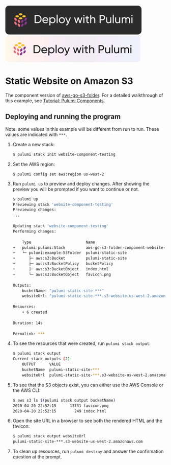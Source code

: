 [![Deploy](../.buttons/deploy-with-pulumi-dark.svg)](https://app.pulumi.com/new?template=https://github.com/pulumi/examples/blob/master/aws-go-s3-folder-component/README.md#gh-light-mode-only)
[![Deploy](../.buttons/deploy-with-pulumi-light.svg)](https://app.pulumi.com/new?template=https://github.com/pulumi/examples/blob/master/aws-go-s3-folder-component/README.md#gh-dark-mode-only)

# Static Website on Amazon S3

The component version of [aws-go-s3-folder](../aws-go-s3-folder/). For a detailed walkthrough of this example, see [Tutorial: Pulumi Components](https://www.pulumi.com/docs/tutorials/aws/s3-folder-component/).

## Deploying and running the program

Note: some values in this example will be different from run to run.  These values are indicated
with `***`.

1.  Create a new stack:

    ```bash
    $ pulumi stack init website-component-testing
    ```

1.  Set the AWS region:

    ```
    $ pulumi config set aws:region us-west-2
    ```

1.  Run `pulumi up` to preview and deploy changes.  After showing the preview you will be
    prompted if you want to continue or not.

    ```bash
    $ pulumi up
    Previewing stack 'website-component-testing'
    Previewing changes:
    ...

    Updating stack 'website-component-testing'
    Performing changes:

        Type                        Name                                                  Status
    +   pulumi:pulumi:Stack         aws-go-s3-folder-component-website-component-testing  created
    +   └─ pulumi:example:S3Folder  pulumi-static-site                                     created
    +      ├─ aws:s3:Bucket         pulumi-static-site                                     created
    +      ├─ aws:s3:BucketPolicy   bucketPolicy                                          created
    +      ├─ aws:s3:BucketObject   index.html                                            created
    +      └─ aws:s3:BucketObject   favicon.png                                           created

    Outputs:
        bucketName: "pulumi-static-site-***"
        websiteUrl: "pulumi-static-site-***.s3-website-us-west-2.amazonaws.com"

    Resources:
        + 6 created

    Duration: 14s

    Permalink: ***
    ```

1.  To see the resources that were created, run `pulumi stack output`:

    ```bash
    $ pulumi stack output
    Current stack outputs (2):
        OUTPUT      VALUE
        bucketName  pulumi-static-site-***
        websiteUrl  pulumi-static-site-***.s3-website-us-west-2.amazonaws.com
    ```

1.  To see that the S3 objects exist, you can either use the AWS Console or the AWS CLI:

    ```bash
    $ aws s3 ls $(pulumi stack output bucketName)
    2020-04-20 22:52:15      13731 favicon.png
    2020-04-20 22:52:15        249 index.html
    ```

1.  Open the site URL in a browser to see both the rendered HTML and the favicon:

    ```bash
    $ pulumi stack output websiteUrl
    pulumi-static-site-***.s3-website-us-west-2.amazonaws.com
    ```

1.  To clean up resources, run `pulumi destroy` and answer the confirmation question at the prompt.

